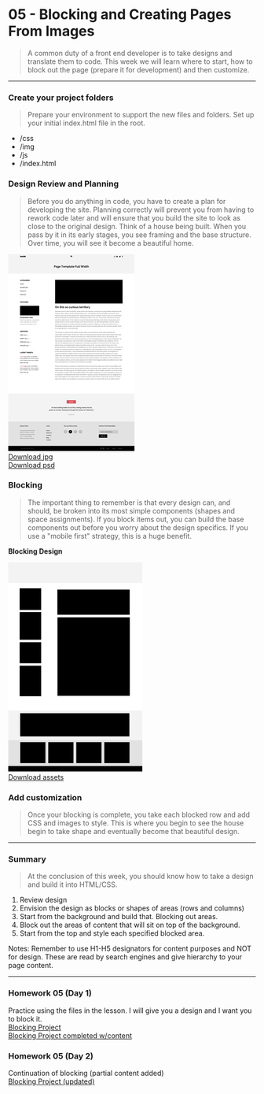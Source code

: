 05 - Blocking and Creating Pages From Images
===============

> A common duty of a front end developer is to take designs and translate them to code. This week we will learn where to start, how to block out the page (prepare it for development) and then customize. 

***

### Create your project folders
> Prepare your environment to support the new files and folders. Set up your initial index.html file in the root. 

- /css
- /img
- /js
- /index.html

### Design Review and Planning 
> Before you do anything in code, you have to create a plan for developing the site. Planning correctly will prevent you from having to rework code later and will ensure that you build the site to look as close to the original design. Think of a house being built. When you pass by it in its early stages, you see framing and the base structure. Over time, you will see it become a beautiful home. 

![DESIGN](/images/design-sm.jpg) <br>
<a href='https://github.com/AustinCodingAcademy/HTMLIntroductory/blob/master/images/design-lg.jpg'>Download jpg</a><br>
<a href='https://github.com/AustinCodingAcademy/HTMLIntroductory/tree/master/assets/design.psd'>Download psd</a>

### Blocking 
> The important thing to remember is that every design can, and should, be broken into its most simple components (shapes and space assignments). If you block items out, you can build the base components out before you worry about the design specifics. If you use a "mobile first" strategy, this is a huge benefit. 

**Blocking Design**

![DESIGN](/images/blocking-sm.jpg)<br>
<a href='https://github.com/AustinCodingAcademy/HTMLIntroductory/tree/master/assets/assets.zip'>Download assets</a>

### Add customization
> Once your blocking is complete, you take each blocked row and add CSS and images to style. This is where you begin to see the house begin to take shape and eventually become that beautiful design.

***

### Summary
> At the conclusion of this week, you should know how to take a design and build it into HTML/CSS.

1. Review design
2. Envision the design as blocks or shapes of areas (rows and columns)
3. Start from the background and build that. Blocking out areas.
4. Block out the areas of content that will sit on top of the background.
5. Start from the top and style each specified blocked area.

Notes: Remember to use H1-H5 designators for content purposes and NOT for design. These are read by search engines and give hierarchy to your page content. 

***

### Homework 05 (Day 1)

Practice using the files in the lesson. I will give you a design and I want you to block it. <br>
<a href='https://github.com/AustinCodingAcademy/HTMLIntroductory/tree/master/projects/wk5-blocking-project'>Blocking Project</a><br>
<a href='https://github.com/AustinCodingAcademy/HTMLIntroductory/tree/master/projects/wk5-blocking-project-complete'>Blocking Project completed w/content</a>

### Homework 05 (Day 2)
Continuation of blocking (partial content added)<br>
<a href='https://github.com/AustinCodingAcademy/HTMLIntroductory/tree/master/projects/wk5-blocking-update'>Blocking Project (updated)</a>
